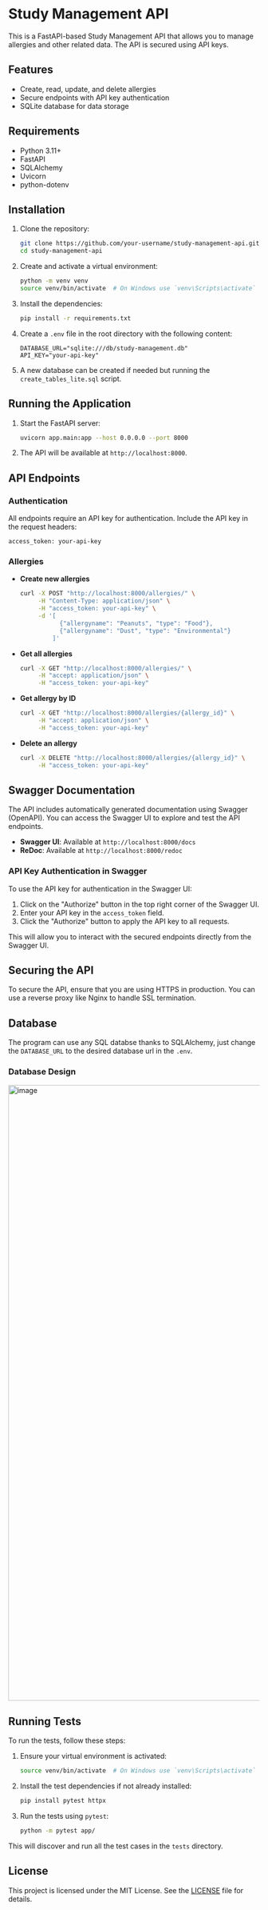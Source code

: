 # Study Management API

This is a FastAPI-based Study Management API that allows you to manage allergies and other related data. The API is secured using API keys.

## Features

- Create, read, update, and delete allergies
- Secure endpoints with API key authentication
- SQLite database for data storage

## Requirements

- Python 3.11+
- FastAPI
- SQLAlchemy
- Uvicorn
- python-dotenv

## Installation

1. Clone the repository:

    ```sh
    git clone https://github.com/your-username/study-management-api.git
    cd study-management-api
    ```

2. Create and activate a virtual environment:

    ```sh
    python -m venv venv
    source venv/bin/activate  # On Windows use `venv\Scripts\activate`
    ```

3. Install the dependencies:

    ```sh
    pip install -r requirements.txt
    ```

4. Create a `.env` file in the root directory with the following content:

    ```properties
    DATABASE_URL="sqlite:///db/study-management.db"
    API_KEY="your-api-key"
    ```
5. A new database can be created if needed but running the `create_tables_lite.sql` script.

## Running the Application

1. Start the FastAPI server:

    ```sh
    uvicorn app.main:app --host 0.0.0.0 --port 8000
    ```

2. The API will be available at `http://localhost:8000`.

## API Endpoints

### Authentication

All endpoints require an API key for authentication. Include the API key in the request headers:

```http
access_token: your-api-key
```

### Allergies

- **Create new allergies**

    ```sh
    curl -X POST "http://localhost:8000/allergies/" \
         -H "Content-Type: application/json" \
         -H "access_token: your-api-key" \
         -d '[
               {"allergyname": "Peanuts", "type": "Food"},
               {"allergyname": "Dust", "type": "Environmental"}
             ]'
    ```

- **Get all allergies**

    ```sh
    curl -X GET "http://localhost:8000/allergies/" \
         -H "accept: application/json" \
         -H "access_token: your-api-key"
    ```

- **Get allergy by ID**

    ```sh
    curl -X GET "http://localhost:8000/allergies/{allergy_id}" \
         -H "accept: application/json" \
         -H "access_token: your-api-key"
    ```

- **Delete an allergy**

    ```sh
    curl -X DELETE "http://localhost:8000/allergies/{allergy_id}" \
         -H "access_token: your-api-key"
    ```

## Swagger Documentation

The API includes automatically generated documentation using Swagger (OpenAPI). You can access the Swagger UI to explore and test the API endpoints.

- **Swagger UI**: Available at `http://localhost:8000/docs`
- **ReDoc**: Available at `http://localhost:8000/redoc`

### API Key Authentication in Swagger

To use the API key for authentication in the Swagger UI:

1. Click on the "Authorize" button in the top right corner of the Swagger UI.
2. Enter your API key in the `access_token` field.
3. Click the "Authorize" button to apply the API key to all requests.

This will allow you to interact with the secured endpoints directly from the Swagger UI.

## Securing the API

To secure the API, ensure that you are using HTTPS in production. You can use a reverse proxy like Nginx to handle SSL termination.

## Database

The program can use any SQL databse thanks to SQLAlchemy, just change the `DATABASE_URL` to the desired database url in the `.env`.

### Database Design

<img width="1231" alt="image" src="https://github.com/user-attachments/assets/f66e3d53-9715-4f20-800e-08073ed36f8e" />

## Running Tests

To run the tests, follow these steps:

1. Ensure your virtual environment is activated:

    ```sh
    source venv/bin/activate  # On Windows use `venv\Scripts\activate`
    ```

2. Install the test dependencies if not already installed:

    ```sh
    pip install pytest httpx
    ```

3. Run the tests using `pytest`:

    ```sh
    python -m pytest app/
    ```

This will discover and run all the test cases in the `tests` directory.

## License

This project is licensed under the MIT License. See the [LICENSE](LICENSE) file for details.

